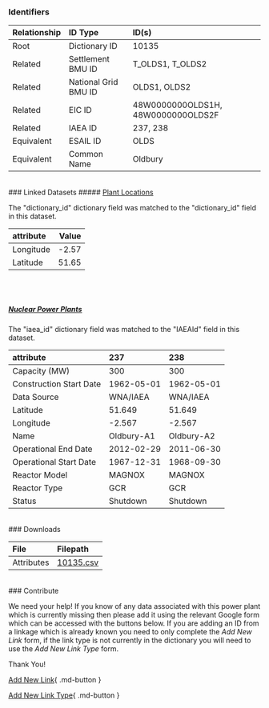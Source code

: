 ### Identifiers

| Relationship   | ID Type              | ID(s)                              |
|:---------------|:---------------------|:-----------------------------------|
| Root           | Dictionary ID        | 10135                              |
| Related        | Settlement BMU ID    | T_OLDS1, T_OLDS2                   |
| Related        | National Grid BMU ID | OLDS1, OLDS2                       |
| Related        | EIC ID               | 48W0000000OLDS1H, 48W0000000OLDS2F |
| Related        | IAEA ID              | 237, 238                           |
| Equivalent     | ESAIL ID             | OLDS                               |
| Equivalent     | Common Name          | Oldbury                            |

<br>
### Linked Datasets
##### <a href="https://osuked.github.io/Power-Station-Dictionary/datasets/plant-locations">Plant Locations</a>



The "dictionary_id" dictionary field was matched to the "dictionary_id" field in this dataset.

| attribute   |   Value |
|:------------|--------:|
| Longitude   |   -2.57 |
| Latitude    |   51.65 |

<br><br>
##### <a href="https://osuked.github.io/Power-Station-Dictionary/datasets/nuclear-power-plants">Nuclear Power Plants</a>



The "iaea_id" dictionary field was matched to the "IAEAId" field in this dataset.

| attribute               | 237        | 238        |
|:------------------------|:-----------|:-----------|
| Capacity (MW)           | 300        | 300        |
| Construction Start Date | 1962-05-01 | 1962-05-01 |
| Data Source             | WNA/IAEA   | WNA/IAEA   |
| Latitude                | 51.649     | 51.649     |
| Longitude               | -2.567     | -2.567     |
| Name                    | Oldbury-A1 | Oldbury-A2 |
| Operational End Date    | 2012-02-29 | 2011-06-30 |
| Operational Start Date  | 1967-12-31 | 1968-09-30 |
| Reactor Model           | MAGNOX     | MAGNOX     |
| Reactor Type            | GCR        | GCR        |
| Status                  | Shutdown   | Shutdown   |


<br>
### Downloads


| File       | Filepath                                                                              |
|:-----------|:--------------------------------------------------------------------------------------|
| Attributes | [10135.csv](https://osuked.github.io/Power-Station-Dictionary/object_attrs/10135.csv) |


<br>
### Contribute

We need your help! If you know of any data associated with this power plant which is currently missing then please add it using the relevant Google form which can be accessed with the buttons below.  If you are adding an ID from a linkage which is already known you need to only complete the *Add New Link* form, if the link type is not currently in the dictionary you will need to use the *Add New Link Type* form.

Thank You!

[Add New Link](https://docs.google.com/forms/d/e/1FAIpQLSc5jRsQ7NgiLLXbwo9PUdwTQyuqbRwThltG56-o6NVSe7E_nw/viewform?usp=pp_url&entry.251912331=10135){ .md-button }

[Add New Link Type](https://docs.google.com/forms/d/e/1FAIpQLSdQfLmfOR0Vw4Z7gDQAIhBbqIifd1RuSFPKmDQpROhOqjo7ew/viewform?usp=pp_url&entry.2141539628=10135){ .md-button }